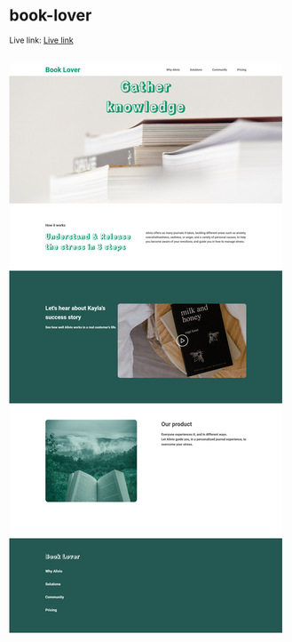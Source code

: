 # book-lover
Live link: <a href="https://habibulislam6862.github.io/book-lover/">Live link</a> <br>
<br><br>
<img src='./images/Screenshot%202021-09-02%20at%2006-49-13%20Book%20lover.png'>
